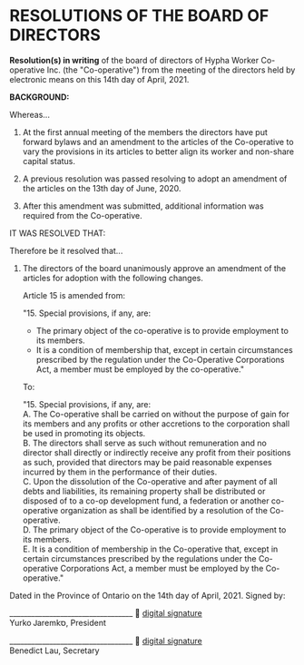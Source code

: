 # RESOLUTIONS OF THE BOARD OF DIRECTORS

**Resolution(s) in writing** of the board of directors of Hypha Worker Co-operative Inc. (the "Co-operative") 
from the meeting of the directors held by electronic means on this 14th day of April, 2021.

**BACKGROUND:**

Whereas...

1. At the first annual meeting of the members the directors have put forward bylaws and an amendment to the articles of the Co-operative to vary the provisions in its articles to better align its worker and non-share capital status.

2. A previous resolution was passed resolving to adopt an amendment of the articles on the 13th day of June, 2020.

3. After this amendment was submitted, additional information was required from the Co-operative.

IT WAS RESOLVED THAT:

Therefore be it resolved that...
<!-- the decision or statement -->

1. The directors of the board unanimously approve an amendment of the articles for adoption with the following changes.

   Article 15 is amended from:

    "15. Special provisions, if any, are:
    - The primary object of the co-operative is to provide employment to its members.
    - It is a condition of membership that, except in certain circumstances prescribed by the regulation under the Co-Operative Corporations Act, a member must be employed by the co-operative."

    To:

    "15. Special provisions, if any, are:  
    A. The Co-operative shall be carried on without the purpose of gain for its members and any profits or other accretions to the corporation shall be used in promoting its objects.  
    B. The directors shall serve as such without remuneration and no director shall directly or indirectly receive any profit from their positions as such, provided that directors may be paid reasonable expenses incurred by them in the performance of their duties.  
    C. Upon the dissolution of the Co-operative and after payment of all debts and liabilities, its remaining property shall be distributed or disposed of to a co-op development fund, a federation or another co-operative organization as shall be identified by a resolution of the Co-operative.  
    D. The primary object of the Co-operative is to provide employment to its members.  
    E. It is a condition of membership in the Co-operative that, except in certain circumstances prescribed by the regulations under the Co-operative Corporations Act, a member must be employed by the Co-operative."


Dated in the Province of Ontario on the 14th day of April, 2021. Signed by: 
   

__________________________________ :lock_with_ink_pen: [digital signature][sigfile-yurkowashere]\
Yurko Ꭻаrеⅿ𝗄ס, President

__________________________________ :lock_with_ink_pen: [digital signature][sigfile-benhylau]\
Benedict Lau, Secretary


<!-- Links -->
  [template]: resolutions-resolution-xxx.md
  [sigfile-yurkowashere]: resolution-003.md.yurkowashere.asc
  [sigfile-benhylau]: resolution-003.md.benhylau.asc
